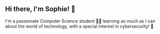 ## Hi there, I'm Sophie! 👋

I'm a passionate Computer Science student 👩‍💻 learning as much as I can about the world of technology, with a special interest in cybersecurity! 🔐
